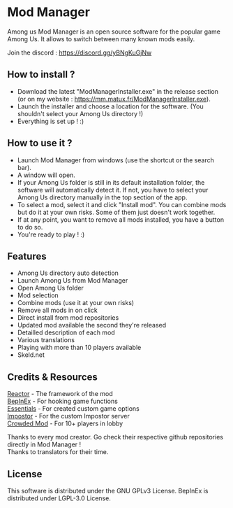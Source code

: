 # Mod Manager

Among us Mod Manager is an open source software for the popular game Among Us. It allows to switch between many known mods easily.

Join the discord : https://discord.gg/yBNgKuGjNw

## How to install ?

- Download the latest "ModManagerInstaller.exe" in the release section (or on my website : https://mm.matux.fr/ModManagerInstaller.exe).
- Launch the installer and choose a location for the software. (You shouldn't select your Among Us directory !)
- Everything is set up ! :)

## How to use it ?

- Launch Mod Manager from windows (use the shortcut or the search bar).
- A window will open.
- If your Among Us folder is still in its default installation folder, the software will automatically detect it. If not, you have to select your Among Us directory manually in the top section of the app.
- To select a mod, select it and click "Install mod". You can combine mods but do it at your own risks. Some of them just doesn't work together.
- If at any point, you want to remove all mods installed, you have a button to do so.
- You're ready to play ! :)

## Features

- Among Us directory auto detection
- Launch Among Us from Mod Manager
- Open Among Us folder
- Mod selection
- Combine mods (use it at your own risks)
- Remove all mods in on click
- Direct install from mod repositories
- Updated mod available the second they're released
- Detailled description of each mod
- Various translations
- Playing with more than 10 players available
- Skeld.net

## Credits & Resources

[Reactor](https://github.com/NuclearPowered/Reactor) - The framework of the mod\
[BepInEx](https://github.com/BepInEx) - For hooking game functions\
[Essentials](https://github.com/DorCoMaNdO/Reactor-Essentials) - For created custom game options\
[Impostor](https://github.com/Impostor/Impostor) - For the custom Impostor server\
[Crowded Mod](https://github.com/CrowdedMods/CrowdedMod) - For 10+ players in lobby

Thanks to every mod creator. Go check their respective github repositories directly in Mod Manager !\
Thanks to translators for their time.

## License

This software is distributed under the GNU GPLv3 License. BepInEx is distributed under LGPL-3.0 License.
